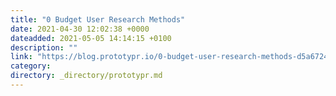 ```yaml
---
title: "0 Budget User Research Methods"
date: 2021-04-30 12:02:38 +0000
dateadded: 2021-05-05 14:14:15 +0100
description: ""
link: "https://blog.prototypr.io/0-budget-user-research-methods-d5a6724b9cc5?source=rss----eb297ea1161a---4"
category:
directory: _directory/prototypr.md
---
```

